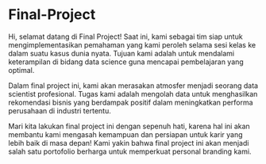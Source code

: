 # Final-Project
Hi, selamat datang di Final Project! Saat ini, kami sebagai tim siap untuk mengimplementasikan pemahaman yang kami peroleh selama sesi kelas ke dalam suatu kasus dunia nyata. Tujuan kami adalah untuk mendalami keterampilan di bidang data science guna mencapai pembelajaran yang optimal.

Dalam final project ini, kami akan merasakan atmosfer menjadi seorang data scientist profesional. Tugas kami adalah mengolah data untuk menghasilkan rekomendasi bisnis yang berdampak positif dalam meningkatkan performa perusahaan di industri tertentu.

Mari kita lakukan final project ini dengan sepenuh hati, karena hal ini akan membantu kami mengasah kemampuan dan persiapan untuk karir yang lebih baik di masa depan! Kami yakin bahwa final project ini akan menjadi salah satu portofolio berharga untuk memperkuat personal branding kami.
